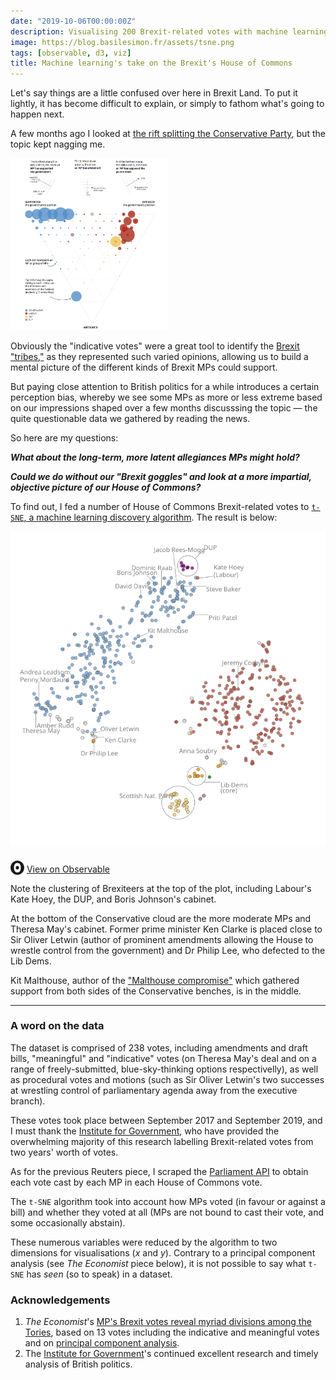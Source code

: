 ```yaml
---
date: "2019-10-06T00:00:00Z"
description: Visualising 200 Brexit-related votes with machine learning
image: https://blog.basilesimon.fr/assets/tsne.png
tags: [observable, d3, viz]
title: Machine learning's take on the Brexit's House of Commons
---
```


Let's say things are a little confused over here in Brexit Land. To put it lightly, it has become difficult to explain, or simply to fathom what's going to happen next.

A few months ago I looked at [the rift splitting the Conservative Party](https://graphics.reuters.com/BRITAIN-EU-LEADER/010092Q33KW/index.html), but the topic kept nagging me.

<a href="https://graphics.reuters.com/BRITAIN-EU-LEADER/010092Q33KW/index.html"><img src="assets/brexit-split.png" style="width: 50%; margin: auto;"></img></a>

Obviously the "indicative votes" were a great tool to identify the [Brexit "tribes,"](https://ig.ft.com/brexit-tory-tribes/) as they represented such varied opinions, allowing us to build a mental picture of the different kinds of Brexit MPs could support.

But paying close attention to British politics for a while introduces a certain perception bias, whereby we see some MPs as more or less extreme based on our impressions shaped over a few months discusssing the topic — the quite questionable data we gathered by reading the news.

So here are my questions:

_**What about the long-term, more latent allegiances MPs might hold?**_

_**Could we do without our "Brexit goggles" and look at a more impartial, objective picture of our House of Commons?**_

To find out, I fed a number of House of Commons Brexit-related votes to [`t-SNE`, a machine learning discovery algorithm](https://en.wikipedia.org/wiki/T-distributed_stochastic_neighbor_embedding). The result is below:

<img src="assets/tsne.svg"></img>

<svg role="img" viewBox="0 0 25 28" width="25" height="28" aria-label="Observable" fill="currentColor" style="width: 22px; transform: translateY(5px);" class="near-black"><path d="M12.5 22.6667C11.3458 22.6667 10.3458 22.4153 9.5 21.9127C8.65721 21.412 7.98339 20.7027 7.55521 19.8654C7.09997 18.9942 6.76672 18.0729 6.56354 17.1239C6.34796 16.0947 6.24294 15.0483 6.25 14C6.25 13.1699 6.30417 12.3764 6.41354 11.6176C6.52188 10.8598 6.72292 10.0894 7.01563 9.30748C7.30833 8.52555 7.68542 7.84763 8.14479 7.27274C8.62304 6.68378 9.24141 6.20438 9.95208 5.87163C10.6979 5.51244 11.5458 5.33333 12.5 5.33333C13.6542 5.33333 14.6542 5.58467 15.5 6.08733C16.3428 6.588 17.0166 7.29733 17.4448 8.13459C17.8969 8.99644 18.2271 9.9103 18.4365 10.8761C18.6448 11.841 18.75 12.883 18.75 14C18.75 14.8301 18.6958 15.6236 18.5865 16.3824C18.4699 17.1702 18.2639 17.9446 17.9719 18.6925C17.6698 19.4744 17.2948 20.1524 16.8427 20.7273C16.3906 21.3021 15.7927 21.7692 15.0479 22.1284C14.3031 22.4876 13.4542 22.6667 12.5 22.6667ZM14.7063 16.2945C15.304 15.6944 15.6365 14.864 15.625 14C15.625 13.1073 15.326 12.3425 14.7292 11.7055C14.1313 11.0685 13.3885 10.75 12.5 10.75C11.6115 10.75 10.8688 11.0685 10.2708 11.7055C9.68532 12.3123 9.36198 13.1405 9.375 14C9.375 14.8927 9.67396 15.6575 10.2708 16.2945C10.8688 16.9315 11.6115 17.25 12.5 17.25C13.3885 17.25 14.124 16.9315 14.7063 16.2945ZM12.5 27C19.4031 27 25 21.1792 25 14C25 6.82075 19.4031 1 12.5 1C5.59687 1 0 6.82075 0 14C0 21.1792 5.59687 27 12.5 27Z" fill="currentColor"></path></svg>
<a href="https://observablehq.com/d/8c2c588548870f79">View on Observable</a>

Note the clustering of Brexiteers at the top of the plot, including Labour's Kate Hoey, the DUP, and Boris Johnson's cabinet.

At the bottom of the Conservative cloud are the more moderate MPs and Theresa May's cabinet. Former prime minister Ken Clarke is placed close to Sir Oliver Letwin (author of prominent amendments allowing the House to wrestle control from the government) and Dr Philip Lee, who defected to the Lib Dems.

Kit Malthouse, author of the ["Malthouse compromise"](https://www.theguardian.com/politics/2019/jan/29/the-malthouse-compromise-everything-you-need-to-know-brexit-vote) which gathered support from both sides of the Conservative benches, is in the middle.

---

### A word on the data

The dataset is comprised of 238 votes, including amendments and draft bills, "meaningful" and "indicative" votes (on Theresa May's deal and on a range of freely-submitted, blue-sky-thinking options respectivelly), as well as procedural votes and motions (such as Sir Oliver Letwin's two successes at wrestling control of parliamentary agenda away from the executive branch).

These votes took place between September 2017 and September 2019, and I must thank the [Institute for Government](https://www.instituteforgovernment.org.uk/), who have provided the overwhelming majority of this research labelling Brexit-related votes from two years' worth of votes.

As for the previous Reuters piece, I scraped the [Parliament API](http://www.data.parliament.uk/) to obtain each vote cast by each MP in each House of Commons vote.

The `t-SNE` algorithm took into account how MPs voted (in favour or against a bill) and whether they voted at all (MPs are not bound to cast their vote, and some occasionally abstain).

These numerous variables were reduced by the algorithm to two dimensions for visualisations (_x_ and _y_). Contrary to a principal component analysis (see _The Economist_ piece below), it is not possible to say what `t-SNE` has _seen_ (so to speak) in a dataset.

### Acknowledgements

1. _The Economist_'s [MP's Brexit votes reveal myriad divisions among the Tories](https://www.economist.com/graphic-detail/2019/03/29/mps-brexit-votes-reveal-myriad-divisions-among-the-tories), based on 13 votes including the indicative and meaningful votes and on [principal component analysis](https://en.wikipedia.org/wiki/Principal_component_analysis).
2. The [Institute for Government](https://www.instituteforgovernment.org.uk/)'s continued excellent research and timely analysis of British politics.

<style>
.annotation-note-title {
font-family: sans-serif;
font-weight: 100;
font-sie: 6px;
}
</style>

